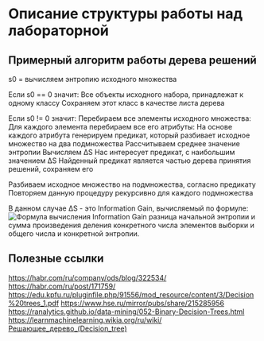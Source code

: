 # Описание структуры работы над лабораторной

## Примерный алгоритм работы дерева решений

s0 = вычисляем энтропию исходного множества

Если s0 == 0 значит:
   Все объекты исходного набора, принадлежат к одному классу
   Сохраняем этот класс в качестве листа дерева

Если s0 != 0 значит:
   Перебираем все элементы исходного множества:
      Для каждого элемента перебираем все его атрибуты:
         На основе каждого атрибута генерируем предикат, который разбивает исходное множество на два подмножества
         Рассчитываем среднее значение энтропии
         Вычисляем ∆S
   Нас интересует предикат, с наибольшим значением ∆S
   Найденный предикат является частью дерева принятия решений, сохраняем его

   Разбиваем исходное множество на подмножества, согласно предикату
   Повторяем данную процедуру рекурсивно для каждого подмножества
   
В данном случае ∆S - это Information Gain, вычисляемый по формуле:
![Формула вычисления Information Gain](https://github.com/{Knzaytsev}/{IntroductionToML}/raw/{master}/{img}/entropy.png)
разница начальной энтропии и сумма произведения деления конкретного числа элементов выборки и общего числа и конкретной энтропии.


## Полезные ссылки
https://habr.com/ru/company/ods/blog/322534/
https://habr.com/ru/post/171759/
https://edu.kpfu.ru/pluginfile.php/91556/mod_resource/content/3/Decision%20trees_1.pdf
https://www.hse.ru/mirror/pubs/share/215285956
https://ranalytics.github.io/data-mining/052-Binary-Decision-Trees.html
https://learnmachinelearning.wikia.org/ru/wiki/Решающее_дерево_(Decision_tree)
